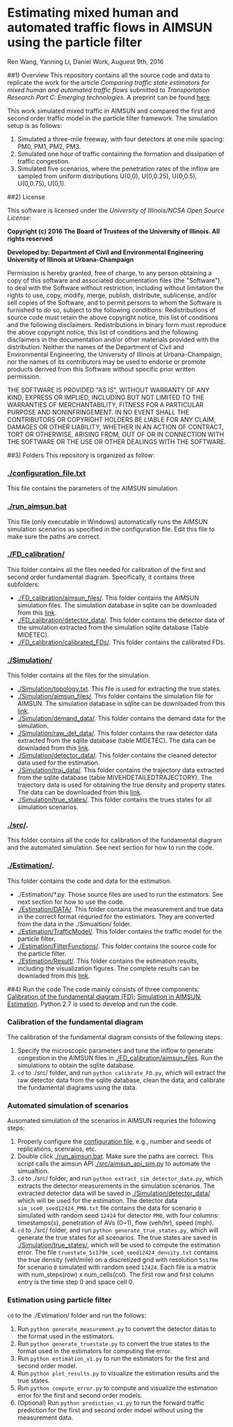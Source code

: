 # Estimating mixed human and automated traffic flows in AIMSUN using the particle filter
Ren Wang, Yanning Li, Daniel Work, Auguest 9th, 2016

##1) Overview
This repository contains all the source code and data to replicate the work for the article *Comparing traffic state estimators for mixed human and automated traffic flows* submitted to *Transportation Research Part C: Emerging technologies*. A preprint can be found [here](https://www.dropbox.com/s/lmbzgdx6r8bnr4u/WangLiWork2016.pdf?dl=0).

This work simulated mixed traffic in AIMSUN and compared the first and second order traffic model in the particle filter framework. The simulation setup is as follows:
1. Simulated a three-mile freeway, with four detectors at one mile spacing: PM0, PM1, PM2, PM3.
2. Simulated one hour of traffic containing the formation and dissipation of traffic congestion.
3. Simulated five scenarios, where the penetration rates of the inflow are sampled from uniform distributions U(0,0), U(0,0.25), U(0,0.5), U(0,0.75), U(0,1). 

##2) License

This software is licensed under the *University of Illinois/NCSA Open Source License*:

**Copyright (c) 2016 The Board of Trustees of the University of Illinois. All rights reserved**

**Developed by: Department of Civil and Environmental Engineering University of Illinois at Urbana-Champaign**

Permission is hereby granted, free of charge, to any person obtaining a copy of this software and associated documentation files (the "Software"), to deal with the Software without restriction, including without limitation the rights to use, copy, modify, merge, publish, distribute, sublicense, and/or sell copies of the Software, and to permit persons to whom the Software is furnished to do so, subject to the following conditions: Redistributions of source code must retain the above copyright notice, this list of conditions and the following disclaimers. Redistributions in binary form must reproduce the above copyright notice, this list of conditions and the following disclaimers in the documentation and/or other materials provided with the distribution. Neither the names of the Department of Civil and Environmental Engineering, the University of Illinois at Urbana-Champaign, nor the names of its contributors may be used to endorse or promote products derived from this Software without specific prior written permission.

THE SOFTWARE IS PROVIDED "AS IS", WITHOUT WARRANTY OF ANY KIND, EXPRESS OR IMPLIED, INCLUDING BUT NOT LIMITED TO THE WARRANTIES OF MERCHANTABILITY, FITNESS FOR A PARTICULAR PURPOSE AND NONINFRINGEMENT. IN NO EVENT SHALL THE CONTRIBUTORS OR COPYRIGHT HOLDERS BE LIABLE FOR ANY CLAIM, DAMAGES OR OTHER LIABILITY, WHETHER IN AN ACTION OF CONTRACT, TORT OR OTHERWISE, ARISING FROM, OUT OF OR IN CONNECTION WITH THE SOFTWARE OR THE USE OR OTHER DEALINGS WITH THE SOFTWARE.

##3) Folders
This repository is organized as follow:

### [./configuration_file.txt](https://github.com/Lab-Work/AIMSUN_with_AVs/blob/master/configuration_file.txt)
This file contains the parameters of the AIMSUN simulation.

### [./run_aimsun.bat](https://github.com/Lab-Work/AIMSUN_with_AVs/blob/master/run_aimsun.bat) 
This file (only executable in Windows) automatically runs the AIMSUN simulation scenarios as specified in the configuration file. Edit this file to make sure the paths are correct.

### [./FD_calibration/](https://github.com/Lab-Work/AIMSUN_with_AVs/tree/master/FD_calibration)
This folder contains all the files needed for calibration of the first and second order fundamental diagram. Specifically, it contains three subfolders:
- [./FD_calibration/aimsun_files/](https://github.com/Lab-Work/AIMSUN_with_AVs/tree/master/FD_calibration/aimsun_files). This folder contains the AIMSUN simulation files. The simulation database in sqlite can be downloaded from this [link](https://uofi.box.com/s/ldlolkbtwoloff9y9p8ap4glaqix7ufg).
- [./FD_calibration/detector_data/](https://github.com/Lab-Work/AIMSUN_with_AVs/tree/master/FD_calibration/detector_data). This folder contains the detector data of the simulation extracted from the simulation sqlite database (Table MIDETEC).
- [./FD_calibration/calibrated_FDs/](https://github.com/Lab-Work/AIMSUN_with_AVs/tree/master/FD_calibration/calibrated_FDs). This folder contains the calibrated FDs.

### [./Simulation/](https://github.com/Lab-Work/AIMSUN_with_AVs/tree/master/Simulation)
This folder contains all the files for the simulation.
- [./Simulation/topology.txt](https://github.com/Lab-Work/AIMSUN_with_AVs/blob/master/Simulation/topology.txt). This file is used for extracting the true states.
- [./Simulation/aimsun_files/](https://github.com/Lab-Work/AIMSUN_with_AVs/tree/master/Simulation/aimsun_files). This folder contains the simulation file for AIMSUN. The simulation database in sqlite can be downloaded from this [link](https://uofi.box.com/s/yzbi3a7hyzihg00oam8uhf3qa79gzpf0). 
- [./Simulation/demand_data/](https://github.com/Lab-Work/AIMSUN_with_AVs/tree/master/Simulation/demand_data). This folder contains the demand data for the simulation. 
- [./Simulation/raw_det_data/](https://github.com/Lab-Work/AIMSUN_with_AVs/tree/master/Simulation/raw_det_data). This folder contains the raw detector data extracted from the sqlite database (table MIDETEC). The data can be downladed from this [link](https://uofi.box.com/s/9u0pm39ttqc85660ulj3c0dqrmqk0y56).
- [./Simulation/detector_data/](https://github.com/Lab-Work/AIMSUN_with_AVs/tree/master/Simulation/detector_data). This folder contains the cleaned detector data used for the estimation. 
- [./Simulation/traj_data/](https://github.com/Lab-Work/AIMSUN_with_AVs/tree/master/Simulation/traj_data). This folder contains the trajectory data extracted from the sqlite database (table MIVEHDETAILEDTRAJECTORY). The trajectory data is used for obtaining the true density and property states. The data can be downloaded from this [link](https://uofi.app.box.com/s/xwq4l1haex3oufgce3o6fhoyrabatg71). 
- [./Simulation/true_states/](https://github.com/Lab-Work/AIMSUN_with_AVs/tree/master/Simulation/true_states). This folder contains the trues states for all simulation scenarios. 

### [./src/](https://github.com/Lab-Work/AIMSUN_with_AVs/tree/master/src). 
This folder contains all the code for calibration of the fundamental diagram and the automated simulation. See next section for how to run the code. 

### [./Estimation/](https://github.com/Lab-Work/AIMSUN_with_AVs/tree/master/Estimation). 
This folder contains the code and data for the estimation. 
- ./Estimation/*.py. Those source files are used to run the estimators. See next section for how to use the code.
- [./Estimation/DATA/](https://github.com/Lab-Work/AIMSUN_with_AVs/tree/master/Estimation/DATA). This folder contains the measurement and true data in the correct format requried for the estimators. They are converted from the data in the ./Simualtion/ folder. 
- [./Estimation/TrafficModel/](https://github.com/Lab-Work/AIMSUN_with_AVs/tree/master/Estimation/TrafficModel). This folder contains the traffic model for the particle filter.
- [./Estimation/FilterFunctions/](https://github.com/Lab-Work/AIMSUN_with_AVs/tree/master/Estimation/FilterFunctions). This folder contains the source code for the particle filter.
- [./Estimation/Result/](https://github.com/Lab-Work/AIMSUN_with_AVs/tree/master/Estimation/Result). This folder contains the estimation results, including the visualization figures. The complete results can be downladed from this [link](https://uofi.box.com/s/z9y73m12lryazmddqhvsz8zglc2sm6tr).

##4) Run the code
The code mainly consists of three components: [Calibration of the fundamental diagram (FD)](https://github.com/Lab-Work/AIMSUN_with_AVs/tree/master/FD_calibration); [Simulation in AIMSUN](https://github.com/Lab-Work/AIMSUN_with_AVs/tree/master/Simulation); [Estimation](https://github.com/Lab-Work/AIMSUN_with_AVs/tree/master/Estimation). Python 2.7 is used to develop and run the code. 

### Calibration of the fundamental diagram
The calibration of the fundamental diagram consists of the following steps:

1. Specify the microscopic parameters and tune the inflow to generate congestion in the AIMSUN files in [./FD_calibration/aimsun_files](https://github.com/Lab-Work/AIMSUN_with_AVs/tree/master/FD_calibration/aimsun_files). Run the simulations to obtain the sqlite database.
2. `cd` to ./src/ folder, and run `python calibrate_FD.py`, which will extract the raw detector data from the sqlite database, clean the data, and calibrate the fundamental diagrams using the data. 

### Automated simulation of scenarios
Ausomated simulation of the scenarios in AIMSUN requries the following steps:

1. Properly configure the [configuration file](https://github.com/Lab-Work/AIMSUN_with_AVs/blob/master/configuration_file.txt), e.g., number and seeds of replications, scenraios, etc.
2. Double click [./run_aimsun.bat](https://github.com/Lab-Work/AIMSUN_with_AVs/blob/master/run_aimsun.bat). Make sure the paths are correct. This script calls the aimsun API [./src/aimsun\_api\_sim.py](https://github.com/Lab-Work/AIMSUN_with_AVs/blob/master/src/aimsun_api_sim.py) to automate the simualtion. 
3. `cd` to ./src/ folder, and run `python extract_sim_detector_data.py`, which extracts the detector measurements in the simulation scenarios. The extracted detector data will be saved in [./Simulation/detector_data/](https://github.com/Lab-Work/AIMSUN_with_AVs/tree/master/Simulation/detector_data) which will be used for the estimation. The detector data `sim_sce0_seed12424_PM0.txt` file contains the data for scenario `0` simulated with random seed `12424` for detector `PM0`, with four columns: timestamps(s), penetration of AVs (0~1), flow (veh/hr), speed (mph).
4. `cd` to ./src/ folder, and run `python generate_true_states.py`, which will generate the true states for all scenarios. The true states are saved in [./Simulation/true_states/](https://github.com/Lab-Work/AIMSUN_with_AVs/tree/master/Simulation/true_states), which will be used to compute the estimation error. The file `truestate_5s179m_sce0_seed12424_density.txt` contains the true density (veh/mile) on a discretized grid with resolution `5s179m` for scenario `0` simulated with random seed `12424`. Each file is a matrix with num\_steps(row) x num\_cells(col). The first row and first column entry is the time step 0 and space cell 0. 

### Estimation using particle filter
`cd` to the ./Estimation/ folder and run the follows:

1. Run `python generate_measurement.py` to convert the detector datas to the format used in the estimators.
2. Run `python generate_truestate.py` to convert the true states to the format used in the estimators for computing the error.
3. Run `python estimation_v1.py` to run the estimators for the first and second order model.
4. Run `python plot_results.py` to visualize the estimation results and the true states. 
5. Run `python compute_error.py` to compute and visualize the estimation error for the first and second order models. 
6. (Optional) Run `python prediction_v1.py` to run the forward traffic prediction for the first and second order mdoel without using the measurement data.






